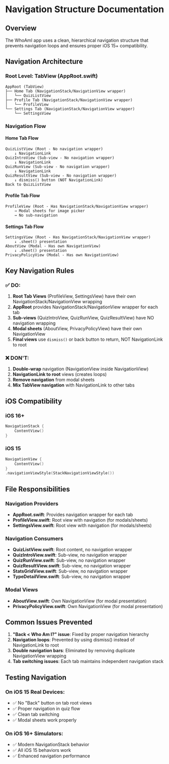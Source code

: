 # Navigation Structure Documentation

## Overview
The WhoAmI app uses a clean, hierarchical navigation structure that prevents navigation loops and ensures proper iOS 15+ compatibility.

## Navigation Architecture

### Root Level: TabView (AppRoot.swift)
```
AppRoot (TabView)
├── Home Tab (NavigationStack/NavigationView wrapper)
│   └── QuizListView
├── Profile Tab (NavigationStack/NavigationView wrapper)
│   └── ProfileView  
└── Settings Tab (NavigationStack/NavigationView wrapper)
    └── SettingsView
```

### Navigation Flow

#### Home Tab Flow
```
QuizListView (Root - No navigation wrapper)
    ↓ NavigationLink
QuizIntroView (Sub-view - No navigation wrapper)
    ↓ NavigationLink  
QuizRunView (Sub-view - No navigation wrapper)
    ↓ NavigationLink
QuizResultView (Sub-view - No navigation wrapper)
    ↓ dismiss() button (NOT NavigationLink)
Back to QuizListView
```

#### Profile Tab Flow
```
ProfileView (Root - Has NavigationStack/NavigationView wrapper)
    → Modal sheets for image picker
    → No sub-navigation
```

#### Settings Tab Flow
```
SettingsView (Root - Has NavigationStack/NavigationView wrapper)
    ↓ .sheet() presentation
AboutView (Modal - Has own NavigationView)
    ↓ .sheet() presentation  
PrivacyPolicyView (Modal - Has own NavigationView)
```

## Key Navigation Rules

### ✅ DO:
1. **Root Tab Views** (ProfileView, SettingsView) have their own NavigationStack/NavigationView wrapping
2. **AppRoot** provides NavigationStack/NavigationView wrapper for each tab
3. **Sub-views** (QuizIntroView, QuizRunView, QuizResultView) have NO navigation wrapping
4. **Modal sheets** (AboutView, PrivacyPolicyView) have their own NavigationView
5. **Final views** use `dismiss()` or back button to return, NOT NavigationLink to root

### ❌ DON'T:
1. **Double-wrap** navigation (NavigationView inside NavigationView)
2. **NavigationLink to root** views (creates loops)
3. **Remove navigation** from modal sheets
4. **Mix TabView navigation** with NavigationLink to other tabs

## iOS Compatibility

### iOS 16+
```swift
NavigationStack {
    ContentView()
}
```

### iOS 15
```swift
NavigationView {
    ContentView()
}
.navigationViewStyle(StackNavigationViewStyle())
```

## File Responsibilities

### Navigation Providers
- **AppRoot.swift**: Provides navigation wrapper for each tab
- **ProfileView.swift**: Root view with navigation (for modals/sheets)
- **SettingsView.swift**: Root view with navigation (for modals/sheets)

### Navigation Consumers  
- **QuizListView.swift**: Root content, no navigation wrapper
- **QuizIntroView.swift**: Sub-view, no navigation wrapper
- **QuizRunView.swift**: Sub-view, no navigation wrapper  
- **QuizResultView.swift**: Sub-view, no navigation wrapper
- **StatsGridView.swift**: Sub-view, no navigation wrapper
- **TypeDetailView.swift**: Sub-view, no navigation wrapper

### Modal Views
- **AboutView.swift**: Own NavigationView (for modal presentation)
- **PrivacyPolicyView.swift**: Own NavigationView (for modal presentation)

## Common Issues Prevented

1. **"Back < Who Am I?" issue**: Fixed by proper navigation hierarchy
2. **Navigation loops**: Prevented by using dismiss() instead of NavigationLink to root
3. **Double navigation bars**: Eliminated by removing duplicate NavigationView wrapping
4. **Tab switching issues**: Each tab maintains independent navigation stack

## Testing Navigation

### On iOS 15 Real Devices:
- ✅ No "Back" button on tab root views
- ✅ Proper navigation in quiz flow  
- ✅ Clean tab switching
- ✅ Modal sheets work properly

### On iOS 16+ Simulators:
- ✅ Modern NavigationStack behavior
- ✅ All iOS 15 behaviors work
- ✅ Enhanced navigation performance